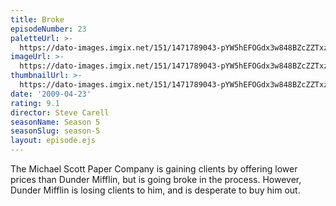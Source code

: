 ```yaml
---
title: Broke
episodeNumber: 23
paletteUrl: >-
  https://dato-images.imgix.net/151/1471789043-pYW5hEFOGdx3w848BZcZZTxzzPq.jpg?auto=enhance&ch=DPR%2CWidth&palette=json
imageUrl: >-
  https://dato-images.imgix.net/151/1471789043-pYW5hEFOGdx3w848BZcZZTxzzPq.jpg?auto=compress%2Cformat&ch=DPR%2CWidth&w=500
thumbnailUrl: >-
  https://dato-images.imgix.net/151/1471789043-pYW5hEFOGdx3w848BZcZZTxzzPq.jpg?auto=enhance&ch=DPR%2CWidth&fit=crop&fm=jpg&h=280&w=500
date: '2009-04-23'
rating: 9.1
director: Steve Carell
seasonName: Season 5
seasonSlug: season-5
layout: episode.ejs
---
```


The Michael Scott Paper Company is gaining clients by offering lower prices than Dunder Mifflin, but is going broke in the process. However, Dunder Mifflin is losing clients to him, and is desperate to buy him out.
